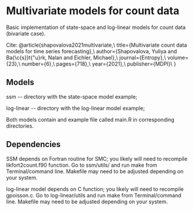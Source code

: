 # Multivariate models for count data

Basic implementation of state-space and log-linear models for count data (bivariate case). 

Cite: 
@article{shapovalova2021multivariate,\\
  title={Multivariate count data models for time series forecasting},\\
  author={Shapovalova, Yuliya and Ba{\c{s}}t{\"u}rk, Nalan and Eichler, Michael},\\
  journal={Entropy},\\
  volume={23},\\
  number={6},\\
  pages={718},\\
  year={2021},\\
  publisher={MDPI}\\
}

## Models

ssm -- directory with the state-space model example; 

log-linear -- directory with the log-linear model example;

Both models contain and example file called main.R in corresponding directories.

## Dependencies
SSM depends on Fortran routine for SMC; you likely will need to recompile likfort2count.f90 function. Go to ssm/utils/ and run make from Terminal/command line. Makefile may need to be adjusted depending on your system.

log-linear model depends on C function; you likely will need to recompile gpoisson.c. Go to log-linear/utils and run make from Terminal/command line. Makefile may need to be adjusted depending on your system.









